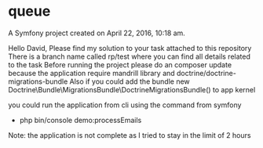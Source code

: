 queue
=====

A Symfony project created on April 22, 2016, 10:18 am.

Hello David,
Please find my solution to your task attached to this repository
There is a branch name called rp/test where you can find all details related to the task
Before running the project please do an composer update because the application require mandrill library and doctrine/doctrine-migrations-bundle
Also if you could add the bundle new Doctrine\Bundle\MigrationsBundle\DoctrineMigrationsBundle() to app kernel

you could run the application from cli using the command from symfony
 - php bin/console demo:processEmails

 Note: the application is not complete as I tried to stay in the limit of 2 hours
